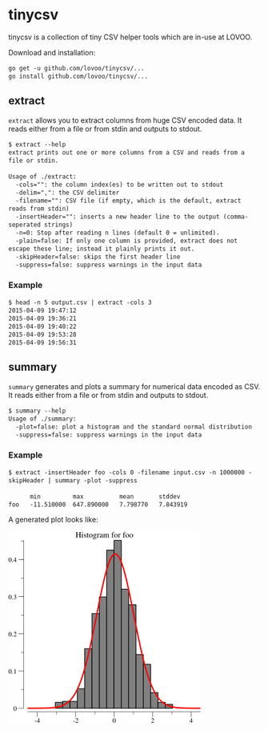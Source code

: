 # tinycsv

tinycsv is a collection of tiny CSV helper tools which are in-use at LOVOO.

Download and installation:

```
go get -u github.com/lovoo/tinycsv/...
go install github.com/lovoo/tinycsv/...
```

## extract

`extract` allows you to extract columns from huge CSV encoded data. It reads either from a file or from stdin and outputs to stdout.

```
$ extract --help
extract prints out one or more columns from a CSV and reads from a file or stdin.

Usage of ./extract:
  -cols="": the column index(es) to be written out to stdout
  -delim=",": the CSV delimiter
  -filename="": CSV file (if empty, which is the default, extract reads from stdin)
  -insertHeader="": inserts a new header line to the output (comma-seperated strings)
  -n=0: Stop after reading n lines (default 0 = unlimited).
  -plain=false: If only one column is provided, extract does not escape these line; instead it plainly prints it out.
  -skipHeader=false: skips the first header line
  -suppress=false: suppress warnings in the input data
```

### Example

```
$ head -n 5 output.csv | extract -cols 3
2015-04-09 19:47:12
2015-04-09 19:36:21
2015-04-09 19:40:22
2015-04-09 19:53:28
2015-04-09 19:56:31
```

## summary

`summary` generates and plots a summary for numerical data encoded as CSV. It reads either from a file or from stdin and outputs to stdout.

```
$ summary --help
Usage of ./summary:
  -plot=false: plot a histogram and the standard normal distribution
  -suppress=false: suppress warnings in the input data
```

### Example

```
$ extract -insertHeader foo -cols 0 -filename input.csv -n 1000000 -skipHeader | summary -plot -suppress

      min         max          mean       stddev
foo   -11.510000  647.890000   7.798770   7.843919
```

A generated plot looks like:

![](https://raw.githubusercontent.com/Lovoo/tinycsv/master/histogram.png)
